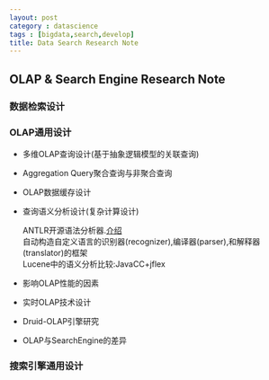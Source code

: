 ```yaml
---
layout: post
category : datascience
tags : [bigdata,search,develop]
title: Data Search Research Note
---
```


OLAP & Search Engine Research Note
--------------------------------------------------

### 数据检索设计

### OLAP通用设计

- 多维OLAP查询设计(基于抽象逻辑模型的关联查询)
- Aggregation Query聚合查询与非聚合查询
- OLAP数据缓存设计
- 查询语义分析设计(复杂计算设计)

    ANTLR开源语法分析器.[介绍](http://www.ibm.com/developerworks/cn/java/j-lo-antlr/) <br />
    自动构造自定义语言的识别器(recognizer),编译器(parser),和解释器(translator)的框架 <br />
    Lucene中的语义分析比较:JavaCC+jflex

- 影响OLAP性能的因素
- 实时OLAP技术设计
- Druid-OLAP引擎研究
- OLAP与SearchEngine的差异


### 搜索引擎通用设计